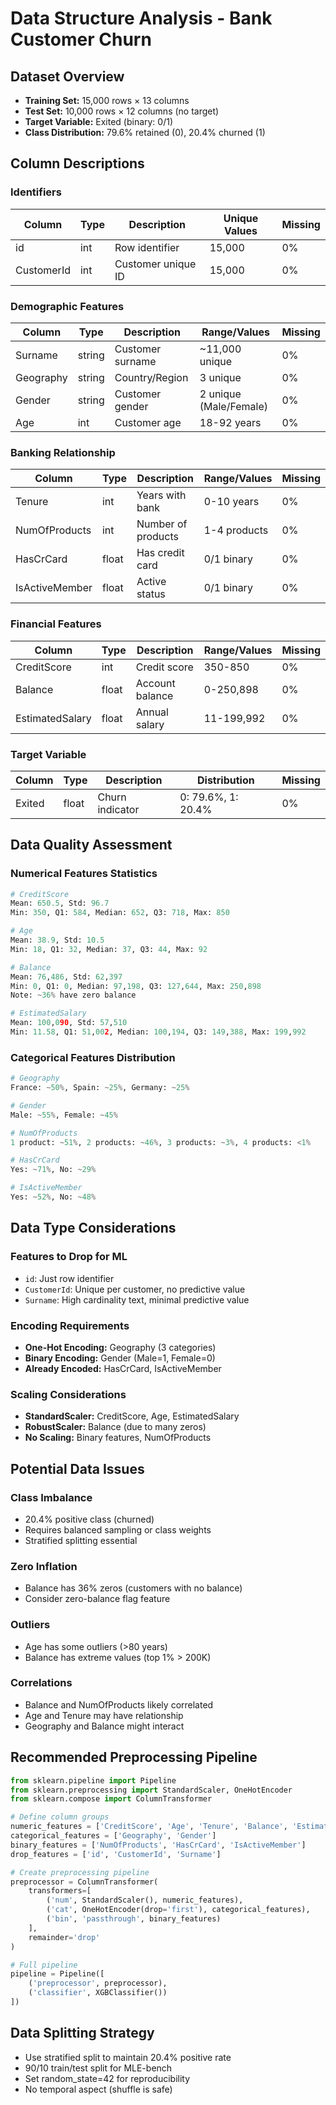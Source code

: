 # Data Structure Analysis - Bank Customer Churn

## Dataset Overview
- **Training Set:** 15,000 rows × 13 columns
- **Test Set:** 10,000 rows × 12 columns (no target)
- **Target Variable:** Exited (binary: 0/1)
- **Class Distribution:** 79.6% retained (0), 20.4% churned (1)

## Column Descriptions

### Identifiers
| Column | Type | Description | Unique Values | Missing |
|--------|------|-------------|---------------|---------|
| id | int | Row identifier | 15,000 | 0% |
| CustomerId | int | Customer unique ID | 15,000 | 0% |

### Demographic Features
| Column | Type | Description | Range/Values | Missing |
|--------|------|-------------|--------------|---------|
| Surname | string | Customer surname | ~11,000 unique | 0% |
| Geography | string | Country/Region | 3 unique | 0% |
| Gender | string | Customer gender | 2 unique (Male/Female) | 0% |
| Age | int | Customer age | 18-92 years | 0% |

### Banking Relationship
| Column | Type | Description | Range/Values | Missing |
|--------|------|-------------|--------------|---------|
| Tenure | int | Years with bank | 0-10 years | 0% |
| NumOfProducts | int | Number of products | 1-4 products | 0% |
| HasCrCard | float | Has credit card | 0/1 binary | 0% |
| IsActiveMember | float | Active status | 0/1 binary | 0% |

### Financial Features
| Column | Type | Description | Range/Values | Missing |
|--------|------|-------------|--------------|---------|
| CreditScore | int | Credit score | 350-850 | 0% |
| Balance | float | Account balance | 0-250,898 | 0% |
| EstimatedSalary | float | Annual salary | 11-199,992 | 0% |

### Target Variable
| Column | Type | Description | Distribution | Missing |
|--------|------|-------------|--------------|---------|
| Exited | float | Churn indicator | 0: 79.6%, 1: 20.4% | 0% |

## Data Quality Assessment

### Numerical Features Statistics
```python
# CreditScore
Mean: 650.5, Std: 96.7
Min: 350, Q1: 584, Median: 652, Q3: 718, Max: 850

# Age
Mean: 38.9, Std: 10.5
Min: 18, Q1: 32, Median: 37, Q3: 44, Max: 92

# Balance
Mean: 76,486, Std: 62,397
Min: 0, Q1: 0, Median: 97,198, Q3: 127,644, Max: 250,898
Note: ~36% have zero balance

# EstimatedSalary
Mean: 100,090, Std: 57,510
Min: 11.58, Q1: 51,002, Median: 100,194, Q3: 149,388, Max: 199,992
```

### Categorical Features Distribution
```python
# Geography
France: ~50%, Spain: ~25%, Germany: ~25%

# Gender
Male: ~55%, Female: ~45%

# NumOfProducts
1 product: ~51%, 2 products: ~46%, 3 products: ~3%, 4 products: <1%

# HasCrCard
Yes: ~71%, No: ~29%

# IsActiveMember
Yes: ~52%, No: ~48%
```

## Data Type Considerations

### Features to Drop for ML
- `id`: Just row identifier
- `CustomerId`: Unique per customer, no predictive value
- `Surname`: High cardinality text, minimal predictive value

### Encoding Requirements
- **One-Hot Encoding:** Geography (3 categories)
- **Binary Encoding:** Gender (Male=1, Female=0)
- **Already Encoded:** HasCrCard, IsActiveMember

### Scaling Considerations
- **StandardScaler:** CreditScore, Age, EstimatedSalary
- **RobustScaler:** Balance (due to many zeros)
- **No Scaling:** Binary features, NumOfProducts

## Potential Data Issues

### Class Imbalance
- 20.4% positive class (churned)
- Requires balanced sampling or class weights
- Stratified splitting essential

### Zero Inflation
- Balance has 36% zeros (customers with no balance)
- Consider zero-balance flag feature

### Outliers
- Age has some outliers (>80 years)
- Balance has extreme values (top 1% > 200K)

### Correlations
- Balance and NumOfProducts likely correlated
- Age and Tenure may have relationship
- Geography and Balance might interact

## Recommended Preprocessing Pipeline

```python
from sklearn.pipeline import Pipeline
from sklearn.preprocessing import StandardScaler, OneHotEncoder
from sklearn.compose import ColumnTransformer

# Define column groups
numeric_features = ['CreditScore', 'Age', 'Tenure', 'Balance', 'EstimatedSalary']
categorical_features = ['Geography', 'Gender']
binary_features = ['NumOfProducts', 'HasCrCard', 'IsActiveMember']
drop_features = ['id', 'CustomerId', 'Surname']

# Create preprocessing pipeline
preprocessor = ColumnTransformer(
    transformers=[
        ('num', StandardScaler(), numeric_features),
        ('cat', OneHotEncoder(drop='first'), categorical_features),
        ('bin', 'passthrough', binary_features)
    ],
    remainder='drop'
)

# Full pipeline
pipeline = Pipeline([
    ('preprocessor', preprocessor),
    ('classifier', XGBClassifier())
])
```

## Data Splitting Strategy
- Use stratified split to maintain 20.4% positive rate
- 90/10 train/test split for MLE-bench
- Set random_state=42 for reproducibility
- No temporal aspect (shuffle is safe)